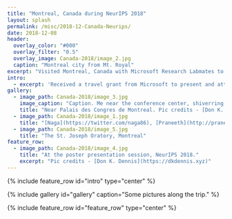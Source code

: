 ```yaml
---
title: "Montreal, Canada during NeurIPS 2018"
layout: splash
permalink: /misc/2018-12-Canada-Neurips/
date: 2018-12-08
header:
  overlay_color: "#000"
  overlay_filter: "0.5"
  overlay_image: Canada-2018/image_2.jpg
  caption: "Montreal city from Mt. Royal"
excerpt: "Visited Montreal, Canada with Microsoft Research Labmates to attend and present at [NeurIPS 2018](https://neurips.cc/Conferences/2018)"
intro: 
  - excerpt: 'Received a travel grant from Microsoft to present and attend at [NeurIPS 2018](https://neurips.cc/Conferences/2018). This was my very first experience at an academic conference. Scroll and have a look at some pictures!'
gallery:
  - image_path: Canada-2018/image_3.jpg
    image_caption: "Caption. Me near the conference center, shiverring."
    title: "Near Palais des Congres de Montreal. Pic credits - [Don K. Dennis](https://dkdennis.xyz)"
  - image_path: Canada-2018/image_1.jpg
    title: "[Naga](https://twitter.com/naga86), [Praneeth](http://praneethnetrapalli.org), [Suriya](http://sgunasekar.github.io/), [Aditya](https://adityakusupati.github.io/) and me Mt. Royal."
  - image_path: Canada-2018/image_5.jpg
    title: "The St. Joseph Oratory, Montreal"
feature_row:
  - image_path: Canada-2018/image_4.jpg
    title: "At the poster presentation session, NeurIPS 2018."
    excerpt: "Pic credits - [Don K. Dennis](https://dkdennis.xyz)"
---
```


{% include feature_row id="intro" type="center" %}

<!-- {% include feature_row %} -->
{% include gallery id="gallery" caption="Some pictures along the trip." %}

{% include feature_row id="feature_row" type="center" %}
